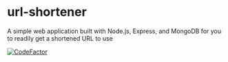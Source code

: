 # url-shortener
A simple web application built with Node.js, Express, and MongoDB for you to readily get a shortened URL to use

<a href="https://www.codefactor.io/repository/github/vkhangstack/url-shortener"><img src="https://www.codefactor.io/repository/github/vkhangstack/url-shortener/badge.svg" alt="CodeFactor" /></a>
